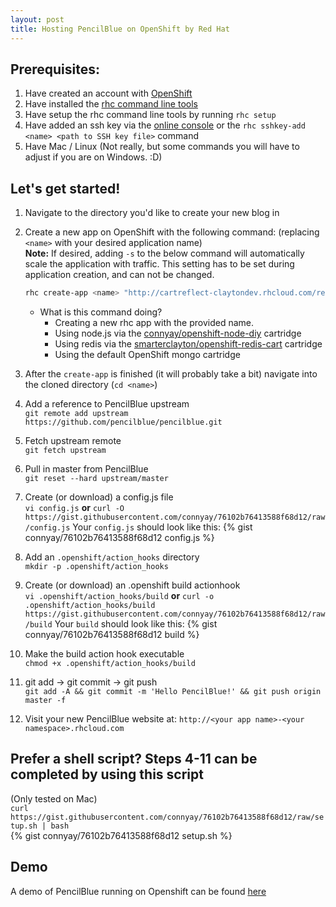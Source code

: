 ```yaml
---
layout: post
title: Hosting PencilBlue on OpenShift by Red Hat
---
```


## Prerequisites:

1. Have created an account with [OpenShift](https://www.openshift.com/app/account/new)
2. Have installed the [rhc command line tools](https://developers.openshift.com/en/getting-started-client-tools.html)
3. Have setup the rhc command line tools by running `rhc setup`
4. Have added an ssh key via the [online console](https://openshift.redhat.com/app/console/settings) or the `rhc sshkey-add <name> <path to SSH key file>` command
5. Have Mac / Linux (Not really, but some commands you will have to adjust if you are on Windows. :D)


## Let's get started!

1. Navigate to the directory you'd like to create your new blog in
2. Create a new app on OpenShift with the following command: (replacing `<name>` with your desired application name)  
    **Note:** If desired, adding `-s` to the below command will automatically scale the application with traffic. This setting has to be set during application creation, and can not be changed.

    ```bash
    rhc create-app <name> "http://cartreflect-claytondev.rhcloud.com/reflect?github=connyay/openshift-node-diy" "http://cartreflect-claytondev.rhcloud.com/reflect?github=smarterclayton/openshift-redis-cart" mongodb-2.4
    ```
    - What is this command doing?
        - Creating a new rhc app with the provided name.
        - Using node.js via the [connyay/openshift-node-diy](https://github.com/connyay/openshift-node-diy) cartridge
        - Using redis via the [smarterclayton/openshift-redis-cart](https://github.com/smarterclayton/openshift-redis-cart) cartridge
        - Using the default OpenShift mongo cartridge
  
3. After the `create-app` is finished (it will probably take a bit) navigate into the cloned directory (`cd <name>`)
4. Add a reference to PencilBlue upstream  
    `git remote add upstream https://github.com/pencilblue/pencilblue.git`
5. Fetch upstream remote  
    `git fetch upstream`
6. Pull in master from PencilBlue  
    `git reset --hard upstream/master`
7. Create (or download) a config.js file  
    `vi config.js` **or** `curl -O https://gist.githubusercontent.com/connyay/76102b76413588f68d12/raw/config.js`
    Your `config.js` should look like this: 
    {% gist connyay/76102b76413588f68d12 config.js %}
8. Add an `.openshift/action_hooks` directory  
    `mkdir -p .openshift/action_hooks`
9. Create (or download) an .openshift build actionhook  
    `vi .openshift/action_hooks/build` **or** `curl -o .openshift/action_hooks/build https://gist.githubusercontent.com/connyay/76102b76413588f68d12/raw/build`
    Your `build` should look like this: 
    {% gist connyay/76102b76413588f68d12 build %}
10. Make the build action hook executable  
    `chmod +x .openshift/action_hooks/build`
11. git add -> git commit -> git push  
    `git add -A && git commit -m 'Hello PencilBlue!' && git push origin master -f`
12. Visit your new PencilBlue website at: `http://<your app name>-<your namespace>.rhcloud.com`


## Prefer a shell script? Steps 4-11 can be completed by using this script
(Only tested on Mac)  
`curl https://gist.githubusercontent.com/connyay/76102b76413588f68d12/raw/setup.sh | bash`  
{% gist connyay/76102b76413588f68d12 setup.sh %}


## Demo
A demo of PencilBlue running on Openshift can be found [here](https://pencilblue-connyay.rhcloud.com/article/hello-openshift)
